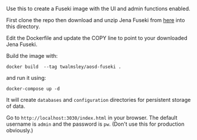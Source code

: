 Use this to create a Fuseki image with the UI and admin functions enabled.

First clone the repo then download and unzip Jena Fuseki from [here](https://jena.apache.org/download/) into this directory.

Edit the Dockerfile and update the COPY line to point to your downloaded Jena Fuseki.

Build the image with:
```shell
docker build  --tag twalmsley/aosd-fuseki .
```

and run it using:

```shell
docker-compose up -d
```

It will create `databases` and `configuration` directories for persistent storage of data.

Go to `http://localhost:3030/index.html` in your browser. The default username is `admin` and the password is `pw`.
(Don't use this for production obviously.)
